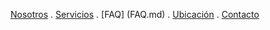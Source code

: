 [Nosotros](./nosotros.md) . [Servicios](./servicios.md) . [FAQ] (FAQ.md) . [Ubicación](ubicación.md) . [Contacto](./contacto.md)



